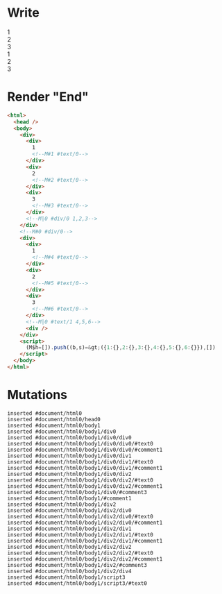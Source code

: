 # Write
  <div><div>1<!M#1 #text/0></div><div>2<!M#2 #text/0></div><div>3<!M#3 #text/0></div><!M|0 #div/0 1,2,3></div><!M#0 #div/0><div><div>1<!M#4 #text/0></div><div>2<!M#5 #text/0></div><div>3<!M#6 #text/0></div><!M|0 #text/1 4,5,6><div></div></div><script>(M$h=[]).push((b,s)=>({1:{},2:{},3:{},4:{},5:{},6:{}}),[])</script>


# Render "End"
```html
<html>
  <head />
  <body>
    <div>
      <div>
        1
        <!--M#1 #text/0-->
      </div>
      <div>
        2
        <!--M#2 #text/0-->
      </div>
      <div>
        3
        <!--M#3 #text/0-->
      </div>
      <!--M|0 #div/0 1,2,3-->
    </div>
    <!--M#0 #div/0-->
    <div>
      <div>
        1
        <!--M#4 #text/0-->
      </div>
      <div>
        2
        <!--M#5 #text/0-->
      </div>
      <div>
        3
        <!--M#6 #text/0-->
      </div>
      <!--M|0 #text/1 4,5,6-->
      <div />
    </div>
    <script>
      (M$h=[]).push((b,s)=&gt;({1:{},2:{},3:{},4:{},5:{},6:{}}),[])
    </script>
  </body>
</html>
```

# Mutations
```
inserted #document/html0
inserted #document/html0/head0
inserted #document/html0/body1
inserted #document/html0/body1/div0
inserted #document/html0/body1/div0/div0
inserted #document/html0/body1/div0/div0/#text0
inserted #document/html0/body1/div0/div0/#comment1
inserted #document/html0/body1/div0/div1
inserted #document/html0/body1/div0/div1/#text0
inserted #document/html0/body1/div0/div1/#comment1
inserted #document/html0/body1/div0/div2
inserted #document/html0/body1/div0/div2/#text0
inserted #document/html0/body1/div0/div2/#comment1
inserted #document/html0/body1/div0/#comment3
inserted #document/html0/body1/#comment1
inserted #document/html0/body1/div2
inserted #document/html0/body1/div2/div0
inserted #document/html0/body1/div2/div0/#text0
inserted #document/html0/body1/div2/div0/#comment1
inserted #document/html0/body1/div2/div1
inserted #document/html0/body1/div2/div1/#text0
inserted #document/html0/body1/div2/div1/#comment1
inserted #document/html0/body1/div2/div2
inserted #document/html0/body1/div2/div2/#text0
inserted #document/html0/body1/div2/div2/#comment1
inserted #document/html0/body1/div2/#comment3
inserted #document/html0/body1/div2/div4
inserted #document/html0/body1/script3
inserted #document/html0/body1/script3/#text0
```